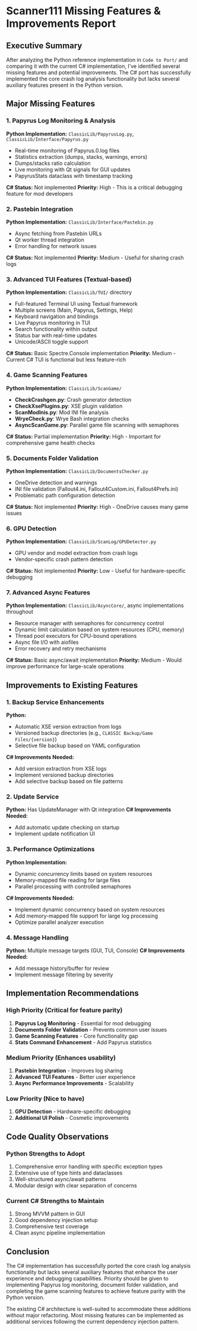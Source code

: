# Scanner111 Missing Features & Improvements Report

## Executive Summary
After analyzing the Python reference implementation in `Code to Port/` and comparing it with the current C# implementation, I've identified several missing features and potential improvements. The C# port has successfully implemented the core crash log analysis functionality but lacks several auxiliary features present in the Python version.

## Major Missing Features

### 1. Papyrus Log Monitoring & Analysis
**Python Implementation:** `ClassicLib/PapyrusLog.py`, `ClassicLib/Interface/Papyrus.py`
- Real-time monitoring of Papyrus.0.log files
- Statistics extraction (dumps, stacks, warnings, errors)
- Dumps/stacks ratio calculation
- Live monitoring with Qt signals for GUI updates
- PapyrusStats dataclass with timestamp tracking

**C# Status:** Not implemented
**Priority:** High - This is a critical debugging feature for mod developers

### 2. Pastebin Integration
**Python Implementation:** `ClassicLib/Interface/Pastebin.py`
- Async fetching from Pastebin URLs
- Qt worker thread integration
- Error handling for network issues

**C# Status:** Not implemented
**Priority:** Medium - Useful for sharing crash logs

### 3. Advanced TUI Features (Textual-based)
**Python Implementation:** `ClassicLib/TUI/` directory
- Full-featured Terminal UI using Textual framework
- Multiple screens (Main, Papyrus, Settings, Help)
- Keyboard navigation and bindings
- Live Papyrus monitoring in TUI
- Search functionality within output
- Status bar with real-time updates
- Unicode/ASCII toggle support

**C# Status:** Basic Spectre.Console implementation
**Priority:** Medium - Current C# TUI is functional but less feature-rich

### 4. Game Scanning Features
**Python Implementation:** `ClassicLib/ScanGame/`
- **CheckCrashgen.py**: Crash generator detection
- **CheckXsePlugins.py**: XSE plugin validation
- **ScanModInis.py**: Mod INI file analysis
- **WryeCheck.py**: Wrye Bash integration checks
- **AsyncScanGame.py**: Parallel game file scanning with semaphores

**C# Status:** Partial implementation
**Priority:** High - Important for comprehensive game health checks

### 5. Documents Folder Validation
**Python Implementation:** `ClassicLib/DocumentsChecker.py`
- OneDrive detection and warnings
- INI file validation (Fallout4.ini, Fallout4Custom.ini, Fallout4Prefs.ini)
- Problematic path configuration detection

**C# Status:** Not implemented
**Priority:** High - OneDrive causes many game issues

### 6. GPU Detection
**Python Implementation:** `ClassicLib/ScanLog/GPUDetector.py`
- GPU vendor and model extraction from crash logs
- Vendor-specific crash pattern detection

**C# Status:** Not implemented
**Priority:** Low - Useful for hardware-specific debugging

### 7. Advanced Async Features
**Python Implementation:** `ClassicLib/AsyncCore/`, async implementations throughout
- Resource manager with semaphores for concurrency control
- Dynamic limit calculation based on system resources (CPU, memory)
- Thread pool executors for CPU-bound operations
- Async file I/O with aiofiles
- Error recovery and retry mechanisms

**C# Status:** Basic async/await implementation
**Priority:** Medium - Would improve performance for large-scale operations

## Improvements to Existing Features

### 1. Backup Service Enhancements
**Python:** 
- Automatic XSE version extraction from logs
- Versioned backup directories (e.g., `CLASSIC Backup/Game Files/{version}`)
- Selective file backup based on YAML configuration

**C# Improvements Needed:**
- Add version extraction from XSE logs
- Implement versioned backup directories
- Add selective backup based on file patterns

### 2. Update Service
**Python:** Has UpdateManager with Qt integration
**C# Improvements Needed:**
- Add automatic update checking on startup
- Implement update notification UI

### 3. Performance Optimizations
**Python Implementation:**
- Dynamic concurrency limits based on system resources
- Memory-mapped file reading for large files
- Parallel processing with controlled semaphores

**C# Improvements Needed:**
- Implement dynamic concurrency based on system resources
- Add memory-mapped file support for large log processing
- Optimize parallel analyzer execution

### 4. Message Handling
**Python:** Multiple message targets (GUI, TUI, Console)
**C# Improvements Needed:**
- Add message history/buffer for review
- Implement message filtering by severity

## Implementation Recommendations

### High Priority (Critical for feature parity)
1. **Papyrus Log Monitoring** - Essential for mod debugging
2. **Documents Folder Validation** - Prevents common user issues
3. **Game Scanning Features** - Core functionality gap
4. **Stats Command Enhancement** - Add Papyrus statistics

### Medium Priority (Enhances usability)
1. **Pastebin Integration** - Improves log sharing
2. **Advanced TUI Features** - Better user experience
3. **Async Performance Improvements** - Scalability

### Low Priority (Nice to have)
1. **GPU Detection** - Hardware-specific debugging
2. **Additional UI Polish** - Cosmetic improvements

## Code Quality Observations

### Python Strengths to Adopt
1. Comprehensive error handling with specific exception types
2. Extensive use of type hints and dataclasses
3. Well-structured async/await patterns
4. Modular design with clear separation of concerns

### Current C# Strengths to Maintain
1. Strong MVVM pattern in GUI
2. Good dependency injection setup
3. Comprehensive test coverage
4. Clean async pipeline implementation

## Conclusion

The C# implementation has successfully ported the core crash log analysis functionality but lacks several auxiliary features that enhance the user experience and debugging capabilities. Priority should be given to implementing Papyrus log monitoring, document folder validation, and completing the game scanning features to achieve feature parity with the Python version.

The existing C# architecture is well-suited to accommodate these additions without major refactoring. Most missing features can be implemented as additional services following the current dependency injection pattern.